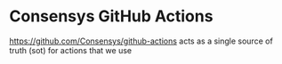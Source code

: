 # Consensys GitHub Actions

https://github.com/Consensys/github-actions acts as a single source of truth (sot) for actions that we use

